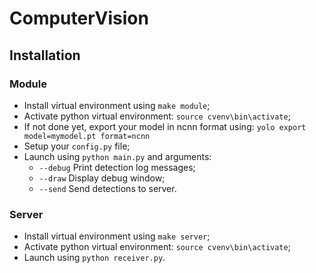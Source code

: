 # ComputerVision

## Installation

### Module

- Install virtual environment using `make module`;
- Activate python virtual environment: `source cvenv\bin\activate`;
- If not done yet, export your model in ncnn format using: `yolo export model=mymodel.pt format=ncnn`
- Setup your `config.py` file;
- Launch using `python main.py` and arguments:
    - `--debug` Print detection log messages;
    - `--draw` Display debug window;
    - `--send` Send detections to server.

### Server

- Install virtual environment using `make server`;
- Activate python virtual environment: `source cvenv\bin\activate`;
- Launch using `python receiver.py`.